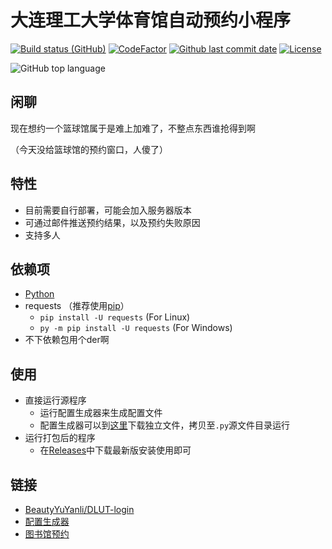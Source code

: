 # 大连理工大学体育馆自动预约小程序

[![Build status (GitHub)](https://img.shields.io/github/workflow/status/qhy040404/DLUT-gym-auto-reservation/Compile-and-Test-CI/master?label=Compile&logo=github&cacheSeconds=600)](https://github.com/qhy040404/DLUT-gym-auto-reservation/actions)
[![CodeFactor](https://www.codefactor.io/repository/github/qhy040404/dlut-gym-auto-reservation/badge)](https://www.codefactor.io/repository/github/qhy040404/dlut-gym-auto-reservation)
[![Github last commit date](https://img.shields.io/github/last-commit/qhy040404/DLUT-gym-auto-reservation.svg?label=Updated&logo=github&cacheSeconds=600)](https://github.com/qhy040404/DLUT-gym-auto-reservation/commits)
[![License](https://img.shields.io/github/license/qhy040404/DLUT-gym-auto-reservation.svg?label=License&logo=github&cacheSeconds=2592000)](https://github.com/qhy040404/DLUT-gym-auto-reservation/blob/master/LICENSE)

![GitHub top language](https://img.shields.io/github/languages/top/qhy040404/DLUT-gym-auto-reservation)

## 闲聊
现在想约一个篮球馆属于是难上加难了，不整点东西谁抢得到啊

（今天没给篮球馆的预约窗口，人傻了）

## 特性
- 目前需要自行部署，可能会加入服务器版本
- 可通过邮件推送预约结果，以及预约失败原因
- 支持多人

## 依赖项
- [Python](https://www.python.org/downloads/) 
- requests （推荐使用[pip](https://pip.pypa.io/en/stable/installation/)）
  - ```pip install -U requests``` (For Linux)
  - ```py -m pip install -U requests``` (For Windows)
- 不下依赖包用个der啊

## 使用
- 直接运行源程序
  - 运行配置生成器来生成配置文件
  - 配置生成器可以到[这里](https://github.com/qhy040404/Library-gym-configGenerator/releases)下载独立文件，拷贝至```.py```源文件目录运行
- 运行打包后的程序
  - 在[Releases](https://github.com/qhy040404/DLUT-gym-auto-reservation/releases)中下载最新版安装使用即可

## 链接
- [BeautyYuYanli/DLUT-login](https://github.com/BeautyYuYanli/DLUT-login)
- [配置生成器](https://github.com/qhy040404/Library-gym-configGenerator)
- [图书馆预约](https://github.com/qhy040404/DLUT-library-auto-reservation)
